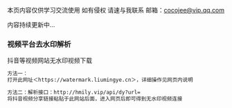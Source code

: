 本页内容仅供学习交流使用 如有侵权 请速与我联系 
邮箱：cocojee@vip.qq.com

内容持续更新中...

### 视频平台去水印解析
抖音等视频网站无水印视频下载

```markdown
方法一：  
打开此网址＜https://watermark.liumingye.cn＞，详细操作见网页内说明

方法二：解析接口：http://hmily.vip/api/dy?url=
将抖音视频分享链接粘贴于此网站后面，进入网页后即可得到无水印视频连接
```
